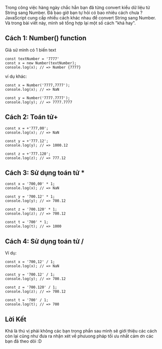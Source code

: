 Trong công việc hàng ngày chắc hẳn bạn đã từng convert kiểu dữ liệu từ String sang Number. Đã bao giờ bạn tự hỏi có bao nhiêu cách chưa ? JavaScript cung cấp nhiều cách khác nhau để convert String sang Number. Và trong bài viết này, mình sẽ tổng hợp lại một số cách "khá hay".

## Cách 1: Number() function

Giả sử mình có 1 biến text 

```
const textNumber = '7777'
const x = new Number(textNumber);
console.log(x); // => Number {7777}
```

ví dụ khác:

```
const x = Number('7777,7777');
console.log(x); // => NaN

const y = Number('7777.7777');
console.log(y); // => 7777.7777
```

## Cách 2: Toán tử+

```
const x = +'777,00';
console.log(x); // => NaN

const y = +'777.12';
console.log(y); // => 1000.12

const z = +'777.120';
console.log(z); // => 777.12
```

## Cách 3: Sử dụng toán tử *

```
const x = '700,00' * 1;
console.log(x); // => NaN

const y = '700.12' * 1;
console.log(y); // => 700.12

const z = '700.120' * 1;
console.log(z); // => 700.12

const t = '700' * 1;
console.log(t); // => 1000
```

## Cách 4: Sử dụng toán tử /
Ví dụ:

```
const x = '700,12' / 1;
console.log(x); // => NaN

const y = '700.12' / 1;
console.log(y); // => 700.12

const z = '700.120' / 1;
console.log(z); // => 700.12

const t = '700' / 1;
console.log(t); // => 700
```

## Lời Kết

Khá là thú vị phải không các bạn trong phần sau mình sẽ giới thiệu các cách còn lại cũng như đưa ra nhận xét về phưuong pháp tối ưu nhất
cám ơn các bạn đã theo dõi :D